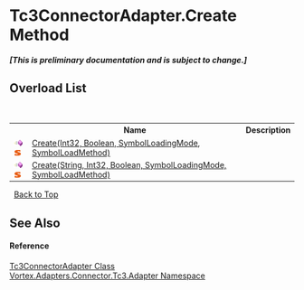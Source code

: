 # Tc3ConnectorAdapter.Create Method 
 _**\[This is preliminary documentation and is subject to change.\]**_


## Overload List
&nbsp;<table><tr><th></th><th>Name</th><th>Description</th></tr><tr><td>![Public method](media/pubmethod.gif "Public method")![Static member](media/static.gif "Static member")</td><td><a href="M_Vortex_Adapters_Connector_Tc3_Adapter_Tc3ConnectorAdapter_Create.md">Create(Int32, Boolean, SymbolLoadingMode, SymbolLoadMethod)</a></td><td /></tr><tr><td>![Public method](media/pubmethod.gif "Public method")![Static member](media/static.gif "Static member")</td><td><a href="M_Vortex_Adapters_Connector_Tc3_Adapter_Tc3ConnectorAdapter_Create_1.md">Create(String, Int32, Boolean, SymbolLoadingMode, SymbolLoadMethod)</a></td><td /></tr></table>&nbsp;
<a href="#tc3connectoradapter.create-method">Back to Top</a>

## See Also


#### Reference
<a href="T_Vortex_Adapters_Connector_Tc3_Adapter_Tc3ConnectorAdapter.md">Tc3ConnectorAdapter Class</a><br /><a href="N_Vortex_Adapters_Connector_Tc3_Adapter.md">Vortex.Adapters.Connector.Tc3.Adapter Namespace</a><br />